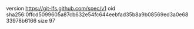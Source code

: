 version https://git-lfs.github.com/spec/v1
oid sha256:0ffcd5099605a87cb632e54fc644eebfad35b8a9b08569ed3a0e6833978b6166
size 97
